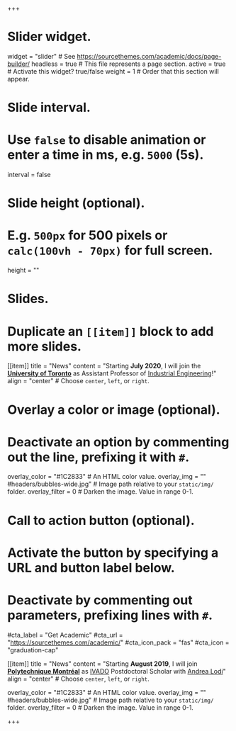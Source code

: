 +++
# Slider widget.
widget = "slider"  # See https://sourcethemes.com/academic/docs/page-builder/
headless = true  # This file represents a page section.
active = true  # Activate this widget? true/false
weight = 1  # Order that this section will appear.

# Slide interval.
# Use `false` to disable animation or enter a time in ms, e.g. `5000` (5s).
interval = false

# Slide height (optional).
# E.g. `500px` for 500 pixels or `calc(100vh - 70px)` for full screen.
height = ""

# Slides.
# Duplicate an `[[item]]` block to add more slides.
[[item]]
  title = "News"
  content = "Starting **July 2020**, I will join the **[University of Toronto](https://www.utoronto.ca/)** as Assistant Professor of [Industrial Engineering](https://www.mie.utoronto.ca/)!"
  align = "center"  # Choose `center`, `left`, or `right`.

  # Overlay a color or image (optional).
  #   Deactivate an option by commenting out the line, prefixing it with `#`.
  overlay_color = "#1C2833"  # An HTML color value.
  overlay_img = "" #headers/bubbles-wide.jpg"  # Image path relative to your `static/img/` folder.
  overlay_filter = 0  # Darken the image. Value in range 0-1.

  # Call to action button (optional).
  #   Activate the button by specifying a URL and button label below.
  #   Deactivate by commenting out parameters, prefixing lines with `#`.
  #cta_label = "Get Academic"
  #cta_url = "https://sourcethemes.com/academic/"
  #cta_icon_pack = "fas"
  #cta_icon = "graduation-cap"

[[item]]
  title = "News"
  content = "Starting **August 2019**, I will join [**Polytechnique Montréal**](https://www.polymtl.ca/en) as [IVADO](https://ivado.ca/en) Postdoctoral Scholar with [Andrea Lodi](https://www.gerad.ca/en/people/andrea-lodi)"
  align = "center"  # Choose `center`, `left`, or `right`.

  overlay_color = "#1C2833"  # An HTML color value.
  overlay_img = "" #headers/bubbles-wide.jpg"  # Image path relative to your `static/img/` folder.
  overlay_filter = 0  # Darken the image. Value in range 0-1.

+++
